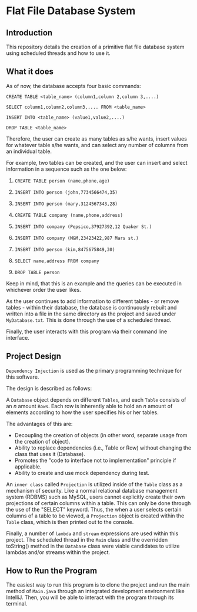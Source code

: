 # Flat File Database System
## Introduction

This repository details the creation of a primitive flat file database system using scheduled threads and how to use it.

## What it does

As of now, the database accepts four basic commands:

`CREATE TABLE <table_name> (column1,column 2,column 3,....)`

`SELECT column1,column2,column3,.... FROM <table_name>`

`INSERT INTO <table_name> (value1,value2,....)`

`DROP TABLE <table_name>`

Therefore, the user can create as many tables as s/he wants, insert values for whatever table s/he wants, and can select any number of columns from an individual table.

For example, two tables can be created, and the user can insert and select information in a sequence such as the one below:

1. `CREATE TABLE person (name,phone,age)`

2. `INSERT INTO person (john,7734566474,35)`

3. `INSERT INTO person (mary,3124567343,28)`

4. `CREATE TABLE company (name,phone,address)`

5. `INSERT INTO company (Pepsico,37927392,12 Quaker St.)`

6. `INSERT INTO company (M&M,23423422,987 Mars st.)`

7. `INSERT INTO person (kim,8475675849,30)`

8. `SELECT name,address FROM company`

9. `DROP TABLE person`

Keep in mind, that this is an example and the queries can be executed in whichever order the user likes.

As the user continues to add information to different tables - or remove tables - within their database, the database is continuously rebuilt and written into a file in the same directory as the project and saved under `MyDatabase.txt`. This is done through the use of a scheduled thread. 

Finally, the user interacts with this program via their command line interface.

## Project Design

`Dependency Injection` is used as the primary programming technique for this software. 

The design is described as follows:

A `Database` object depends on different `Tables`, and each `Table` consists of an *n* amount `Rows`. Each row is inherently able to hold an *n* amount of elements according to how the user specifies his or her tables.

The advantages of this are:

- Decoupling the creation of objects (in other word, separate usage from the creation of object).
- Ability to replace dependencies (i.e., Table or Row) without changing the class that uses it (Database).
- Promotes the "code to interface not to implementation" principle if applicable.
- Ability to create and use mock dependency during test.

An `inner class` called `Projection` is utilized inside of the `Table` class as a mechanism of security. Like a normal relational database management system (RDBMS) such as MySQL, users cannot explicitly create their own projections of certain columns within a table. This can only be done through the use of the "SELECT" keyword. Thus, the when a user selects certain columns of a table to be viewed, a `Projection` object is created within the `Table` class, which is then printed out to the console. 

Finally, a number of `lambda` and `stream` expressions are used within this project. The scheduled thread in the `Main` class and the overridden toString() method in the `Database` class were viable candidates to utilize lambdas and/or streams within the project.

## How to Run the Program

The easiest way to run this program is to clone the project and run the main method of `Main.java` through an integrated development environment like IntelliJ. Then, you will be able to interact with the program through its terminal.
